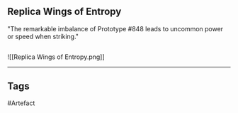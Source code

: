 ## Replica Wings of Entropy
"The remarkable imbalance of Prototype #848 leads to uncommon
power or speed when striking."
## 
![[Replica Wings of Entropy.png]]

---
## Tags
#Artefact
